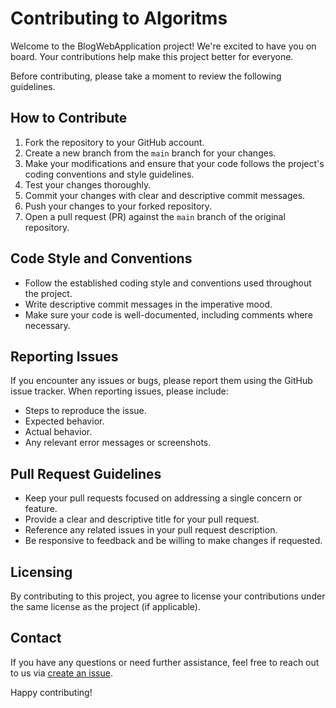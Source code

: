 # Contributing to Algoritms

Welcome to the BlogWebApplication project! We're excited to have you on board. Your contributions help make this project better for everyone.

Before contributing, please take a moment to review the following guidelines.

## How to Contribute

1. Fork the repository to your GitHub account.
2. Create a new branch from the `main` branch for your changes.
3. Make your modifications and ensure that your code follows the project's coding conventions and style guidelines.
4. Test your changes thoroughly.
5. Commit your changes with clear and descriptive commit messages.
6. Push your changes to your forked repository.
7. Open a pull request (PR) against the `main` branch of the original repository.

## Code Style and Conventions

- Follow the established coding style and conventions used throughout the project.
- Write descriptive commit messages in the imperative mood.
- Make sure your code is well-documented, including comments where necessary.

## Reporting Issues

If you encounter any issues or bugs, please report them using the GitHub issue tracker. When reporting issues, please include:

- Steps to reproduce the issue.
- Expected behavior.
- Actual behavior.
- Any relevant error messages or screenshots.

## Pull Request Guidelines

- Keep your pull requests focused on addressing a single concern or feature.
- Provide a clear and descriptive title for your pull request.
- Reference any related issues in your pull request description.
- Be responsive to feedback and be willing to make changes if requested.

## Licensing

By contributing to this project, you agree to license your contributions under the same license as the project (if applicable).

## Contact

If you have any questions or need further assistance, feel free to reach out to us via [create an issue](https://github.com/yataknemogy/Algoritms/issues/new).

Happy contributing!
